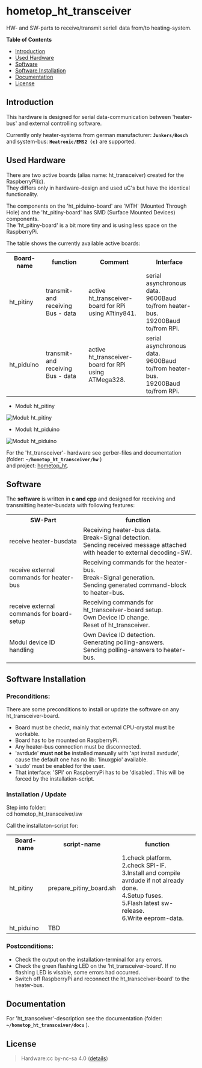 # hometop_ht_transceiver

HW- and SW-parts to receive/transmit seriell data from/to heating-system.

**Table of Contents**

- [Introduction](#intro)
- [Used Hardware](#hardware)
- [Software](#software)
- [Software Installation](#softwareinstallation)
- [Documentation](#docu)
- [License](#license)


## Introduction<a name="intro"></a>

This hardware is designed for serial data-communication between 'heater-bus' and external controlling software.  

Currently only heater-systems from german manufacturer: **`Junkers/Bosch`** and system-bus: **`Heatronic/EMS2 (c)`** are supported. 

## Used Hardware<a name="hardware"></a>

There are two active boards (alias name: ht_transceiver) created for the RaspberryPi(c).  
They differs only in hardware-design and used uC's but have the identical functionality.  

The components on the 'ht_piduino-board' are 'MTH' (Mounted Through Hole) and the 'ht_pitiny-board' has SMD (Surface Mounted Devices) components.  
The 'ht_pitiny-board' is a bit more tiny and is using less space on the RaspberryPi.

The table shows the currently available active boards: 
<br> 

<table>
<tr>
    <th>Board-name </th>
    <th>function</th>
    <th>Comment</th>
    <th>Interface</th>
</tr>
<tr>
    <td>ht_pitiny</td>
    <td>transmit- and receiving Bus - data</td>
    <td>active ht_transceiver-board for RPi<br>using ATtiny841.</td>
    <td>serial asynchronous data.<br> 9600Baud to/from heater-bus.<br>19200Baud to/from RPi.</td>
</tr>
<tr>
    <td>ht_piduino</td>
    <td>transmit- and receiving Bus - data</td>
    <td>active ht_transceiver-board for RPi<br>using ATMega328.</td>
    <td>serial asynchronous data.<br> 9600Baud to/from heater-bus.<br>19200Baud to/from RPi.</td>
</tr>
</table>

- Modul: ht_pitiny

![Modul: ht_pitiny](https://github.com/norberts1/hometop_HT3/blob/master/HT3/docu/pictures/HT_pitiny.png)
<br> 

- Modul: ht_piduino

![Modul: ht_piduino](https://github.com/norberts1/hometop_HT3/blob/master/HT3/docu/pictures/HT_piduino.png)
<br> 

For the 'ht_transceiver'- hardware see gerber-files and documentation (folder: **`~/hometop_ht_transceiver/hw`** )   
and project: [hometop_ht](https://github.com/norberts1/hometop_HT3).

## Software<a name="software"></a>

The **software** is written in **c and cpp** and designed for receiving and transmitting heater-busdata with following features: 
<br>
<table>
<tr>
    <th>SW-Part </th>
    <th>function</th>
</tr>
<tr>
    <td>receive heater-busdata</td>
    <td>Receiving heater-bus data.<br>Break-Signal detection.<br>Sending received message attached with header to external decoding-SW.</td>
</tr>
<tr>
    <td>receive external commands for heater-bus</td>
    <td>Receiving commands for the heater-bus.<br>Break-Signal generation.<br>Sending generated command-block to heater-bus.</td>
</tr>
<tr>
    <td>receive external commands for board-setup</td>
    <td>Receiving commands for ht_transceiver-board setup.<br>Own Device ID change.<br>Reset of ht_transceiver.</td>
</tr>
<tr>
    <td>Modul device ID handling</td>
    <td>Own Device ID detection.<br>Generating polling-answers.<br>Sending polling-answers to heater-bus.</td>
</tr>
</table>


## Software Installation<a name="softwareinstallation"></a>

### Preconditions:

There are some preconditions to install or update the software on any ht_transceiver-board.

- Board must be checkt, mainly that external CPU-crystal must be workable.  
- Board has to be mounted on RaspberryPi.  
- Any heater-bus connection must be disconnected. 
- 'avrdude' **must not be** installed manually with 'apt install avrdude', cause the default one has no lib: 'linuxgpio' available.
- 'sudo' must be enabled for the user.
- That interface: 'SPI' on RaspberryPi has to be 'disabled'. This will be forced by the installation-script.

### Installation / Update

Step into folder:   
 cd hometop_ht_transceiver/sw  

Call the installaton-script for:

<table>
<tr>
    <th>Board-name </th>
    <th>script-name</th>
    <th>function</th>
</tr>
<tr>
    <td>ht_pitiny</td>
    <td>prepare_pitiny_board.sh</td>
    <td>1.check platform.<br>2.check SPI-IF.<br>3.Install and compile avrdude if not already done.<br>4.Setup fuses.<br>5.Flash latest sw-release.<br>6.Write eeprom-data.</td>
</tr>
<tr>
    <td>ht_piduino</td>
    <td>TBD</td>
    <td></td>
</tr>
</table>  

### Postconditions:

- Check the output on the installation-terminal for any errors.  
- Check the green flashing LED on the 'ht_transceiver-board'. If no flashing LED is visable, some errors had occurred.
- Switch off RaspberryPi and reconnect the ht_transceiver-board' to the heater-bus.

## Documentation<a name="docu"></a>

For 'ht_transceiver'-description see the documentation (folder: **`~/hometop_ht_transceiver/docu`** ).


## License<a name="license"></a>
> Hardware:cc by-nc-sa 4.0  ([details](https://creativecommons.org/licenses/by-nc-sa/4.0/))


